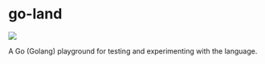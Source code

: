 # go-land

![](https://github.com/andrxu/go-land/actions/workflows/pr.yaml/badge.svg)

A Go (Golang) playground for testing and experimenting with the language. 

